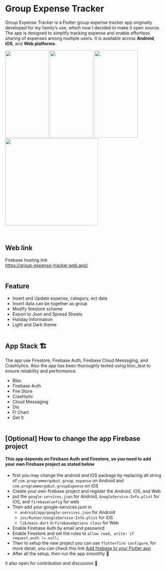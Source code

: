 # Group Expense Tracker
Group Expense Tracker is a Flutter group expense tracker app originally developed for my family’s use, which now I decided to make it open source. The app is designed to simplify tracking expense and enable effortless sharing of expenses among multiple users. It is available across **Android**, **iOS**, and **Web platforms**.


<image src="assets/record.gif" width="140" height="280"> </image>
<image src="https://github.com/jiwomdf/group_expense_tracker/blob/main/github_assets/ios.png" width="140" height="280"> </image>
<image src="https://github.com/jiwomdf/group_expense_tracker/blob/main/github_assets/Simulator%20Screenshot%20-%20iPhone%2013%20-%202024-09-04%20at%2023.03.51.png" width="140" height="280"> </image>
<image src="https://firebasestorage.googleapis.com/v0/b/family-expense-tracker-da485.appspot.com/o/web_expense.png?alt=media&token=3fcb6668-a57e-43a1-a7e2-f7e06af79466" width="300" height="280"> </image> 

<br />

## Web link
Firebase hosting link <br />
https://group-expense-tracker.web.app/ <br /><br />

## Feature
- Insert and Update expense, category, ect data
- Insert data can be together as group
- Modify firestore scheme
- Export to Json and Spread Sheets
- Holiday Information
- Light and Dark theme <br /><br />


## App Stack 🏗️
The app use Firestore, Firebase Auth, Firebase Cloud Messaging, and Crashlytics. Also the app has been thoroughly tested using bloc_test to ensure reliability and performance.
- Bloc
- Firebase Auth
- Fire Store
- Crashlytic
- Cloud Messaging
- Dio
- Fl Chart
- Get It <br /><br />

## [Optional] How to change the app Firebase project
#### This app depends on Firebase Auth and Firestore, so you need to add your own Firebase project as stated below
- first you may change the android and iOS package by replacing all string of `com.programmergabut.group_expense` on Android and `com.programmergabut.groupExpense` on iOS
- Create your own firebase project and register the Android, iOS, and Web
- put the `google-services.json` for Android, `GoogleService-Info.plist` for iOS, and `firebaseConfig` for web
- Then add your google-services.json in 
  - `android/app/google-services.json` for Android
  -  `ios/Runner/GoogleService-Info.plist` for iOS
  -  `lib/main.dart` in `FirebaseOptions class` for Web
- Enable Firebase Auth by email and password
- Enable Firestore and set the rules to `allow read, write: if request.auth != null;`
- Then to setup the new project you can use `flutterfire configure`, for more detail, you can check this link [Add firebase to your Flutter app](https://firebase.google.com/docs/flutter/setup?platform=web)
- After all the setup, then run the app smoothly 🥳

it also open for contribution and discussion 🙏
<br><br>
